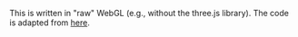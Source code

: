 This is written in "raw" WebGL (e.g., without the three.js library).  The code is adapted from [here](https://github.com/rantonels/schwarzschild).
